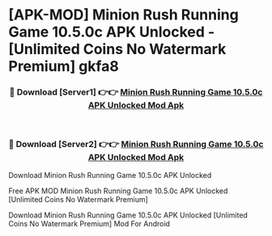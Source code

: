 # [APK-MOD] Minion Rush  Running Game 10.5.0c APK Unlocked - [Unlimited Coins No Watermark Premium] gkfa8



<div align="center">
<h3>🔴 Download [Server1] 👉👉 <a href="https://momento.my/?title=Minion_Rush__Running_Game_10.5.0c_APK_Unlocked">Minion Rush  Running Game 10.5.0c APK Unlocked Mod Apk</a></h3><br>

<h3>🔴 Download [Server2] 👉👉 <a href="https://momento.my/?title=Minion_Rush__Running_Game_10.5.0c_APK_Unlocked">Minion Rush  Running Game 10.5.0c APK Unlocked Mod Apk</a></h3>
</div>



Download Minion Rush  Running Game 10.5.0c APK Unlocked 

Free APK MOD Minion Rush  Running Game 10.5.0c APK Unlocked [Unlimited Coins No Watermark Premium]

Download Minion Rush  Running Game 10.5.0c APK Unlocked [Unlimited Coins No Watermark Premium] Mod For Android
